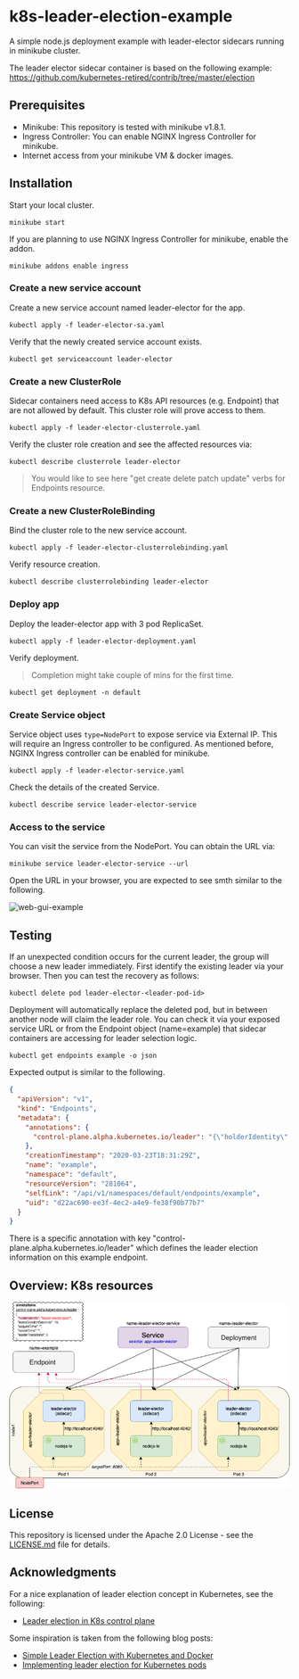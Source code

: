 # k8s-leader-election-example
A simple node.js deployment example with leader-elector sidecars running in minikube cluster. 

The leader elector sidecar container is based on the following example: https://github.com/kubernetes-retired/contrib/tree/master/election

## Prerequisites
* Minikube: This repository is tested with minikube v1.8.1.  
* Ingress Controller: You can enable NGINX Ingress Controller for minikube.
* Internet access from your minikube VM & docker images. 
 
## Installation 
Start your local cluster. 
```
minikube start
````

If you are planning to use NGINX Ingress Controller for minikube, enable the addon.

``` 
minikube addons enable ingress 
```

### Create a new service account
Create a new service account named leader-elector for the app. 

```
kubectl apply -f leader-elector-sa.yaml
```

Verify that the newly created service account exists.
```
kubectl get serviceaccount leader-elector
```

### Create a new ClusterRole
Sidecar containers need access to K8s API resources (e.g. Endpoint) that are not allowed by default. This cluster role will prove access to them. 
```
kubectl apply -f leader-elector-clusterrole.yaml
```

Verify the cluster role creation and see the affected resources via: 
```
kubectl describe clusterrole leader-elector
```
> You would like to see here "get create delete patch update" verbs for Endpoints resource.


### Create a new ClusterRoleBinding 
Bind the cluster role to the new service account.
```
kubectl apply -f leader-elector-clusterrolebinding.yaml
```
Verify resource creation.
```
kubectl describe clusterrolebinding leader-elector
```
### Deploy app
Deploy the leader-elector app with 3 pod ReplicaSet.
```
kubectl apply -f leader-elector-deployment.yaml
```
Verify deployment. 
> Completion might take couple of mins for the first time.
```
kubectl get deployment -n default
```

### Create Service object
Service object uses `type=NodePort` to expose service via External IP. This will require an Ingress controller to be configured. As mentioned before, NGINX Ingress controller can be enabled for minikube. 

```
kubectl apply -f leader-elector-service.yaml
```

Check the details of the created Service. 
```
kubectl describe service leader-elector-service
```

### Access to the service 

You can visit the service from the NodePort. You can obtain the URL via: 
```
minikube service leader-elector-service --url
``` 
Open the URL in your browser, you are expected to see smth similar to the following. 

![web-gui-example](/img/web-sample.png)


## Testing
If an unexpected condition occurs for the current leader, the group will choose a new leader immediately. First identify the existing leader via your browser. Then you can test the recovery as follows: 
```
kubectl delete pod leader-elector-<leader-pod-id>
```

Deployment will automatically replace the deleted pod, but in between another node will claim the leader role. You can check it via your exposed service URL or from the Endpoint object (name=example) that sidecar containers are accessing for leader selection logic. 

```
kubectl get endpoints example -o json
```

Expected output is similar to the following. 
```json
{
  "apiVersion": "v1",
  "kind": "Endpoints",
  "metadata": {
    "annotations": {
      "control-plane.alpha.kubernetes.io/leader": "{\"holderIdentity\":\"leader-elector-7cbdd6bcc5-z79jc\",\"leaseDurationSeconds\":10,\"acquireTime\":\"2020-03-26T16:42:37Z\",\"renewTime\":\"2020-03-26T16:49:32Z\",\"leaderTransitions\":0}"
    },
    "creationTimestamp": "2020-03-23T18:31:29Z",
    "name": "example",
    "namespace": "default",
    "resourceVersion": "281064",
    "selfLink": "/api/v1/namespaces/default/endpoints/example",
    "uid": "d22ac690-ee3f-4ec2-a4e9-fe38f90b77b7"
  }
}
```

There is a specific annotation with key "control-plane.alpha.kubernetes.io/leader" which defines the leader election information on this example endpoint. 


## Overview: K8s resources

![k8s-leader-elector-example](/img/k8s-leader-elector-example.png)


## License

This repository is licensed under the Apache 2.0 License - see the [LICENSE.md](LICENSE.md) file for details.

## Acknowledgments

For a nice explanation of leader election concept in Kubernetes, see the following: 
* [Leader election in K8s control plane](https://blog.heptio.com/leader-election-in-kubernetes-control-plane-heptioprotip-1ed9fb0f3e6d)

Some inspiration is taken from the following blog posts: 
* [Simple Leader Election with Kubernetes and Docker](https://github.com/kubernetes-retired/contrib/tree/master/election)
* [Implementing leader election for Kubernetes pods](https://tunein.engineering/implementing-leader-election-for-kubernetes-pods-2477deef8f13)